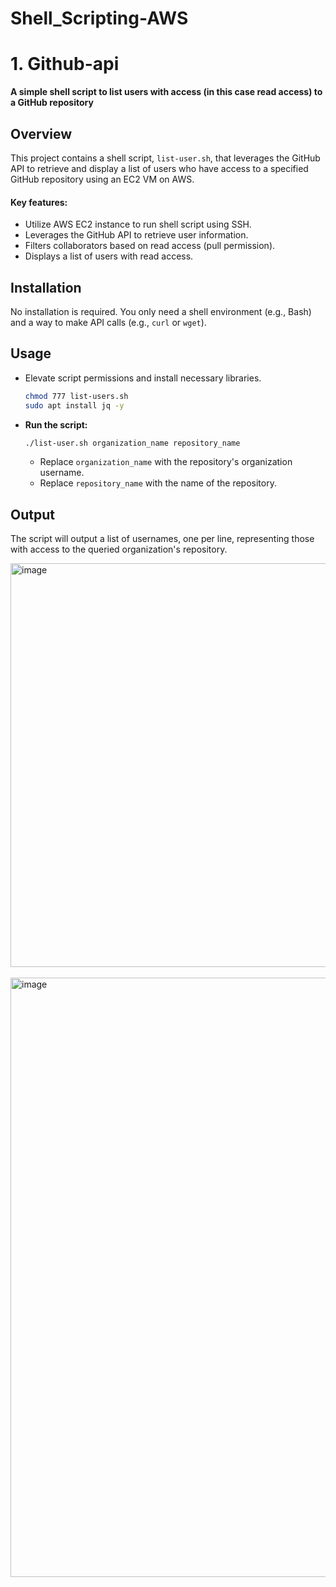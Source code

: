 # **Shell_Scripting-AWS**


 # 1. Github-api

**A simple shell script to list users with access (in this case read access) to a GitHub repository**

## Overview

This project contains a shell script, `list-user.sh`, that leverages the GitHub API to retrieve and display a list of users who have access to a specified GitHub repository using an EC2 VM on AWS. 

#### Key features:
- Utilize AWS EC2 instance to run shell script using SSH.
- Leverages the GitHub API to retrieve user information.  
- Filters collaborators based on read access (pull permission).  
- Displays a list of users with read access.  

## Installation

No installation is required. You only need a shell environment (e.g., Bash) and a way to make API calls (e.g., `curl` or `wget`).

## Usage

- Elevate script permissions and install necessary libraries.
  
   ```bash
   chmod 777 list-users.sh
   sudo apt install jq -y
   ```

 - **Run the script:**
   ```bash
   ./list-user.sh organization_name repository_name
   ```
   - Replace `organization_name` with the repository's organization username.
   - Replace `repository_name` with the name of the repository.

## Output

The script will output a list of usernames, one per line, representing those with access to the queried organization's repository.

<img width="646" alt="image" src="https://github.com/sankalpx5/Shell_Scripting-AWS/assets/115892823/92f8aa1f-977e-41b6-98e8-a1f49449fde7">
<br></br>
<img width="959" alt="image" src="https://github.com/sankalpx5/Shell_Scripting-AWS/assets/115892823/1791bffe-6765-4674-a642-bed72abb9b49">







